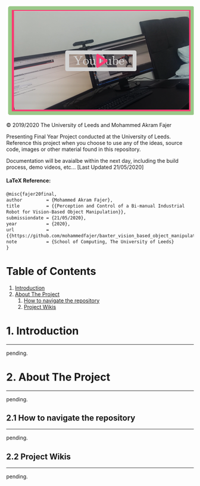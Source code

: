 




[![IMAGE ALT TEXT HERE](https://github.com/mohammedfajer/baxter_vision_based_object_manipulation/blob/master/Screenshot%202020-05-22%20at%2015.10.33.png)](https://www.youtube.com/watch?v=M65fOXamHPY)

© 2019/2020 The University of Leeds and Mohammed Akram Fajer

Presenting Final Year Project conducted at the University of Leeds. Reference this project when you choose to use any of the ideas, source code, images or other material found in this repository. 

Documentation will be avaialbe within the next day, including the build process, demo videos, etc... [Last Updated 21/05/2020]

#### LaTeX Reference:
```
@misc{fajer20final, 
author         = {Mohammed Akram Fajer},
title          = {{Perception and Control of a Bi-manual Industrial Robot for Vision-Based Object Manipulation}},
submissiondate = {21/05/2020},
year           = {2020},
url            = {{https://github.com/mohammedfajer/baxter_vision_based_object_manipulation}},
note           = {School of Computing, The University of Leeds}
}
```
Table of Contents
======

1. [Introduction](#introduction)
2. [About The Project](#paragraph1)
    1. [How to navigate the repository](#subparagraph1)
    2. [Project Wikis](#subparagraph2)

# 1. Introduction  <a name="introduction"></a>
------
pending.

# 2. About The Project <a name="paragraph1"></a>
------
pending.

## 2.1 How to navigate the repository <a name="subparagraph1"></a>
------
pending.

## 2.2 Project Wikis <a name="subparagraph2"></a>
------
pending.


